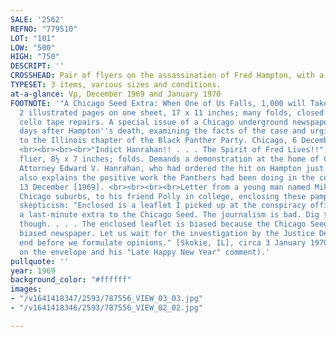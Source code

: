 ```yaml
---
SALE: '2562'
REFNO: "779510"
LOT: "101"
LOW: "500"
HIGH: "750"
DESCRIPT: ''
CROSSHEAD: Pair of flyers on the assassination of Fred Hampton, with a related letter.
TYPESET: 3 items, various sizes and conditions.
at-a-glance: Vp, December 1969 and January 1970
FOOTNOTE: '"A Chicago Seed Extra: When One of Us Falls, 1,000 will Take his Place."
  2 illustrated pages on one sheet, 17 x 11 inches; many folds, closed tears with
  cello tape repairs. A special issue of a Chicago underground newspaper issued two
  days after Hampton''s death, examining the facts of the case and urging donations
  to the Illinois chapter of the Black Panther Party. Chicago, 6 December [1969].
  <br><br><br><br>"Indict Hanrahan!! . . . The Spirit of Fred Lives!!" Illustrated
  flier, 8½ x 7 inches; folds. Demands a demonstration at the home of Chicago State''s
  Attorney Edward V. Hanrahan, who had ordered the hit on Hampton just 9 days previously;
  also explains the positive work the Panthers had been doing in the community. [Chicago],
  13 December [1969]. <br><br><br><br>Letter from a young man named Mike from the
  Chicago suburbs, to his friend Polly in college, enclosing these pamphlets and expressing
  skepticism: "Enclosed is a leaflet I picked up at the conspiracy office. It was
  a last-minute extra to the Chicago Seed. The journalism is bad. Dig the message,
  though. . . . The enclosed leaflet is biased because the Chicago Seed is an underground
  biased newspaper. Let us wait for the investigation by the Justice Department to
  end before we formulate opinions." [Skokie, IL], circa 3 January 1970 (per the postmark
  on the envelope and his "Late Happy New Year" comment).'
pullquote: ''
year: 1969
background_color: "#ffffff"
images:
- "/v1641418347/2593/787556_VIEW_03_03.jpg"
- "/v1641418346/2593/787556_VIEW_02_02.jpg"

---
```

